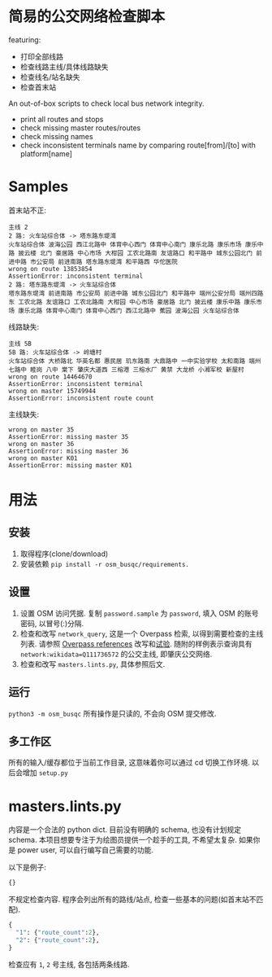 # 简易的公交网络检查脚本

featuring:
* 打印全部线路
* 检查线路主线/具体线路缺失
* 检查线名/站名缺失
* 检查首末站

An out-of-box scripts to check local bus network integrity.
* print all routes and stops
* check missing master routes/routes
* check missing names
* check inconsistent terminals name by comparing route[from]/[to] with platform[name]

# Samples

首末站不正:

    主线 2
    2 路: 火车站综合体 -> 塔东路东堤湾
    火车站综合体 波海公园 西江北路中 体育中心西门 体育中心南门 康乐北路 康乐市场 康乐中路 披云楼 北门 豪居路 中心市场 大柑园 工农北路南 友谊路口 和平路中 城东公园北门 前进中路 市公安局 前进南路 塔东路东堤湾 和平路西 华佗医院
    wrong on route 13853854
    AssertionError: inconsistent terminal
    2 路: 塔东路东堤湾 -> 火车站综合体
    塔东路东堤湾 前进南路 市公安局 前进中路 城东公园北门 和平路中 端州公安分局 端州四路东 工农北路 友谊路口 工农北路南 大柑园 中心市场 豪居路 北门 披云楼 康乐中路 康乐市场 康乐北路 体育中心南门 体育中心西门 西江北路中 蕉园 波海公园 火车站综合体

线路缺失:

    主线 5B
    5B 路: 火车站综合体 -> 岭塘村
    火车站综合体 大桥路北 华英名都 惠民居 玑东路南 大鼎路中 一中实验学校 太和南路 端州七路中 睦岗 八中 棠下 肇庆大道西 三榕港 三榕水厂 黄禁 大龙桥 小湘军校 新屋村
    wrong on route 14464670
    AssertionError: inconsistent terminal
    wrong on master 15749944
    AssertionError: inconsistent route count

主线缺失:

    wrong on master 35
    AssertionError: missing master 35
    wrong on master 36
    AssertionError: missing master 36
    wrong on master K01
    AssertionError: missing master K01

# 用法

## 安装

1. 取得程序(clone/download)
2. 安装依赖
   `pip install -r osm_busqc/requirements.`

## 设置

1. 设置 OSM 访问凭据. 复制 `password.sample` 为 `password`, 填入 OSM 的账号密码, 以冒号(:)分隔.
2. 检查和改写 `network_query`, 这是一个 Overpass 检索, 以得到需要检查的主线列表.
   请参照 [Overpass references](https://wiki.openstreetmap.org/wiki/Overpass_API/Overpass_QL) 改写和[试验](https://overpass-api.de/query_form.html).
   随附的样例表示查询具有 `network:wikidata=Q111736572` 的公交主线, 即肇庆公交网络.
3. 检查和改写 `masters.lints.py`, 具体参照后文.

## 运行

`python3 -m osm_busqc`
所有操作是只读的, 不会向 OSM 提交修改.

## 多工作区

所有的输入/缓存都位于当前工作目录, 这意味着你可以通过 cd 切换工作环境.
以后会增加 `setup.py`

# masters.lints.py

内容是一个合法的 python dict. 目前没有明确的 schema, 也没有计划规定 schema. 本项目想要专注于为绘图员提供一个趁手的工具, 不希望太复杂. 如果你是 power user, 可以自行编写自己需要的功能.

以下是例子:

```python
{}
```
不规定检查内容. 程序会列出所有的路线/站点, 检查一些基本的问题(如首末站不匹配).


```python
{
  "1": {"route_count":2},
  "2": {"route_count":2},
}
```
检查应有 `1`, `2` 号主线, 各包括两条线路.
